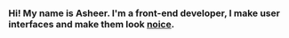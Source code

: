 ### Hi! My name is Asheer. I'm a front-end developer, I make user interfaces and make them look [noice](https://www.urbandictionary.com/define.php?term=noice).

